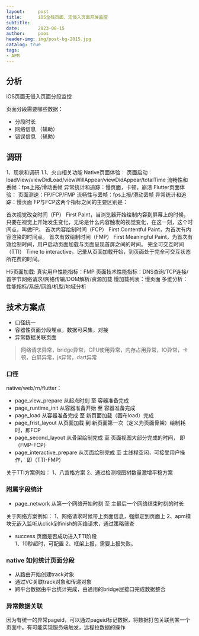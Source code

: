 ```yaml
---
layout:     post
title:      iOS全栈页面，无侵入页面开屏监控
subtitle:   
date:       2023-08-15
author:     poos
header-img: img/post-bg-2015.jpg
catalog: true
tags:
- APM
---
```


## 分析

iOS页面无侵入页面分段监控

页面分段需要哪些数据：

- 分段时长
- 网络信息 （辅助）
- 错误信息 （辅助）

## 调研

1、现状和调研
1.1、火山相关功能
Native页面体验：
页面启动： loadView/viewDidLoad/viewWillAppear/viewDidAppear/totalTime
流畅性和丢帧：fps上报/滑动丢帧
异常统计和追踪：慢页面，卡顿，崩溃
Flutter页面体验：
页面测速：FP/FCP/FMP
流畅性与丢帧：fps上报/滑动丢帧
异常统计和追踪：慢页面
FP与FCP这两个指标之间的主要区别是：

首次视觉改变时间（FP）	First Paint，当浏览器开始绘制内容到屏幕上的时候，只要在视觉上开始发生变化，无论是什么内容触发的视觉变化，在这一刻，这个时间点，叫做FP。
首次内容绘制时间（FCP）
First Contentful Paint，为首次有内容渲染的时间点。
首次有效绘制时间（FMP）
First Meaningful Paint，为首次有效绘制时间，用户启动页面加载与页面呈现首屏之间的时间。
完全可交互时间（TTI）
Time to interactive，记录从页面加载开始，到页面处于完全可交互状态所花费的时间。

H5页面加载:
真实用户性能指标：FMP
页面技术性能指标：DNS查询/TCP连接/首字节网络请求/网络传输/DOM解析/资源加载
慢加载列表：慢页面
多维分析：性能指标/系统/网络/机型/地域分析

## 技术方案点

- 口径统一
- 容器性页面分段埋点，数据可采集，对接
- 异常数据关联页面

> 网络请求异常，bridge异常，CPU使用异常，内存占用异常，IO异常，卡顿，白屏异常，js异常，dart异常


### 口径
native/web/rn/flutter：
- page_view_prepare	从起点时刻 至 容器准备完成
- page_runtime_init	从容器准备开始 至 容器准备完成
- page_load	从容器准备完成 至 新页面加载（画布load）完成
- page_frist_layout	从页面加载 到 新页面第一次（定义为页面骨架）绘制耗时，即FCP
- page_second_layout 从骨架绘制完成 至 页面视图大部分完成的时间， 即（FMP-FCP）
- page_interactive_prepare 从页面绘制完成 至 主线程空闲，可接受用户操作， 即（TTI-FMP）

关于TTI方案例如：
1、八宫格方案
2、通过检测视图树数量激增平稳方案

### 附属字段统计
- page_network 从第一个网络开始时刻 至 主最后一个网络结束时刻的时长

关于网络方案例如：
1、网络请求时候带上页面信息，强绑定到页面上
2、apm模块无嵌入监听从click到finish的网络请求，通过策略筛查

- success	页面是否成功进入TTI阶段	
1、10秒超时，可配置
2、框架上报，需要上报失败。


### native 如何统计页面分段

- 从路由开始创建track对象
- 通过VC关联track对象和传递对象
- 跨平台数据由平台统计完成，由通用的bridge层接口完成数据整合

### 异常数据关联

因为有统一的异常pageid，可以通过pageid标记数据，将数据打包关联到某一个页面中。有可能实现服务端触发，远程拉数据的操作



